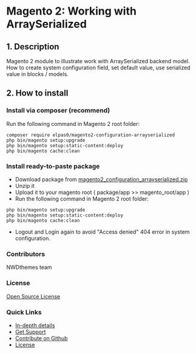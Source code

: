 # Magento 2:  Working with ArraySerialized

## 1. Description

Magento 2 module to illustrate work with ArraySerialized backend model. 
How to create system configuration field, set default value, use serialized value in blocks / models.

## 2. How to install

### Install via composer (recommend)

Run the following command in Magento 2 root folder:

```
composer require elpas0/magento2-configuration-arrayserialized
php bin/magento setup:upgrade
php bin/magento setup:static-content:deploy
php bin/magento cache:clean
```

### Install ready-to-paste package

- Download package from [magento2_configuration_arrayserialized.zip](https://nwdthemes.com/files/magento2_configuration_arrayserialized.zip)
- Unzip it
- Upload it to your magento root ( package/app >> magento_root/app )
- Run the following command in Magento 2 root folder:
```
php bin/magento setup:upgrade
php bin/magento setup:static-content:deploy
php bin/magento cache:clean
```
- Logout and Login again to avoid "Access denied" 404 error in system configuration.


### Contributors

NWDthemes team

### License

[Open Source License](https://raw.githubusercontent.com/elpas0/magento2-configuration-arrayserialized/master/LICENSE.txt)

### Quick Links

- [In-depth details](https://nwdthemes.com/2018/06/20/magento-2-working-with-arrayserialized-backend-model/)
- [Get Support](https://github.com/elpas0/magento2-configuration-arrayserialized/issues)
- [Contribute on Github](https://github.com/elpas0/magento2-configuration-arrayserialized/)
- [License](https://raw.githubusercontent.com/elpas0/magento2-configuration-arrayserialized/master/LICENSE.txt)